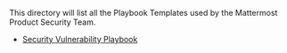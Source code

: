 This directory will list all the Playbook Templates used by the Mattermost Product Security Team. 

- [Security Vulnerability Playbook](security_vulnerability_playbook.json)

